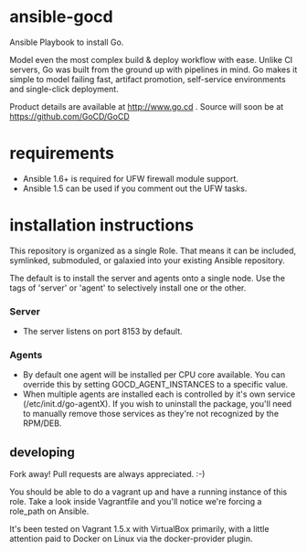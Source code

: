 ansible-gocd
=============

Ansible Playbook to install Go.  

Model even the most complex build & deploy workflow with ease. Unlike CI servers, Go was built from the ground up with pipelines in mind. Go makes it simple to model failing fast, artifact promotion, self-service environments and single-click deployment.

Product details are available at http://www.go.cd .  Source will soon be at https://github.com/GoCD/GoCD

requirements
============
* Ansible 1.6+ is required for UFW firewall module support.  
* Ansible 1.5 can be used if you comment out the UFW tasks.

installation instructions
=========================

This repository is organized as a single Role. That means it can be included, symlinked, submoduled, or galaxied into your existing Ansible repository. 

The default is to install the server and agents onto a single node.  Use the tags of 'server' or 'agent' to selectively install one or the other.
### Server
* The server listens on port 8153 by default.  
  
### Agents
* By default one agent will be installed per CPU core available.  You can override this by setting GOCD_AGENT_INSTANCES to a specific value.
* When multiple agents are installed each is controlled by it's own service (/etc/init.d/go-agentX). If you wish to uninstall the package, you'll need to manually remove those services as they're not recognized by the RPM/DEB.

## developing
Fork away!  Pull requests are always appreciated. :-)

You should be able to do a vagrant up and have a running instance of this role.  Take a look inside Vagrantfile and you'll notice we're forcing a role_path on Ansible.  

It's been tested on Vagrant 1.5.x with VirtualBox primarily, with a little attention paid to Docker on Linux via the docker-provider plugin.   
